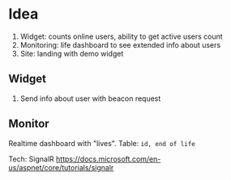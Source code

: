 # Idea

1. Widget: counts online users, ability to get active users count
2. Monitoring: life dashboard to see extended info about users
3. Site: landing with demo widget


## Widget

1. Send info about user with beacon request

## Monitor

Realtime dashboard with "lives".
Table: `id, end of life`

Tech: SignalR https://docs.microsoft.com/en-us/aspnet/core/tutorials/signalr